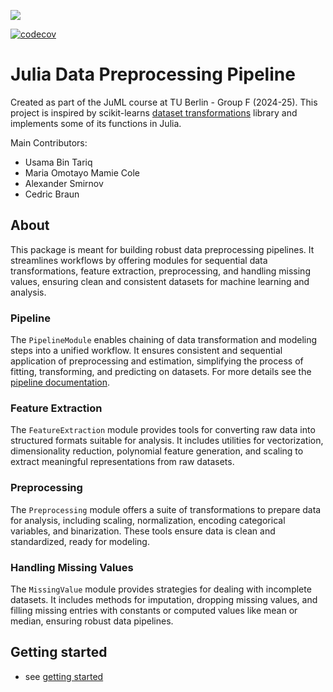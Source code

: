 <!-- developer docs -->
[![](https://img.shields.io/badge/docs-dev-blue.svg)](https://n1developer-ubt.github.io/data-preprocessing-juml/dev/)

[![codecov](https://codecov.io/gh/n1developer-ubt/data-preprocessing-juml/branch/main/graph/badge.svg)](https://codecov.io/gh/n1developer-ubt/data-preprocessing-juml)

# Julia Data Preprocessing Pipeline
Created as part of the JuML course at TU Berlin - Group F (2024-25). This project is inspired by scikit-learns [dataset transformations](https://scikit-learn.org/stable/data_transforms.html) library and implements some of its functions in Julia. 

Main Contributors:
- Usama Bin Tariq
- Maria Omotayo Mamie Cole
- Alexander Smirnov
- Cedric Braun

## About
This package is meant for building robust data preprocessing pipelines. It streamlines workflows by offering modules for sequential data transformations, feature extraction, preprocessing, and handling missing values, ensuring clean and consistent datasets for machine learning and analysis.

### Pipeline
The `PipelineModule` enables chaining of data transformation and modeling steps into a unified workflow. It ensures consistent and sequential application of preprocessing and estimation, simplifying the process of fitting, transforming, and predicting on datasets. For more details see the [pipeline documentation](docs/pipeline.md).

### Feature Extraction
The `FeatureExtraction` module provides tools for converting raw data into structured formats suitable for analysis. It includes utilities for vectorization, dimensionality reduction, polynomial feature generation, and scaling to extract meaningful representations from raw datasets.

### Preprocessing
The `Preprocessing` module offers a suite of transformations to prepare data for analysis, including scaling, normalization, encoding categorical variables, and binarization. These tools ensure data is clean and standardized, ready for modeling.

### Handling Missing Values
The `MissingValue` module provides strategies for dealing with incomplete datasets. It includes methods for imputation, dropping missing values, and filling missing entries with constants or computed values like mean or median, ensuring robust data pipelines.


## Getting started
-  see [getting started](docs/getting-started.md)
